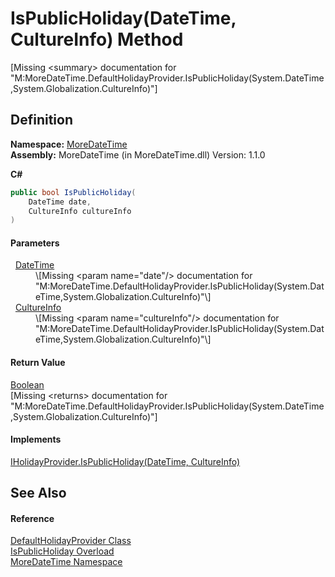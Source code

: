 # IsPublicHoliday(DateTime, CultureInfo) Method


\[Missing &lt;summary&gt; documentation for "M:MoreDateTime.DefaultHolidayProvider.IsPublicHoliday(System.DateTime,System.Globalization.CultureInfo)"\]



## Definition
**Namespace:** <a href="N_MoreDateTime">MoreDateTime</a>  
**Assembly:** MoreDateTime (in MoreDateTime.dll) Version: 1.1.0

**C#**
``` C#
public bool IsPublicHoliday(
	DateTime date,
	CultureInfo cultureInfo
)
```



#### Parameters
<dl><dt>  <a href="https://learn.microsoft.com/dotnet/api/system.datetime" target="_blank" rel="noopener noreferrer">DateTime</a></dt><dd>\[Missing &lt;param name="date"/&gt; documentation for "M:MoreDateTime.DefaultHolidayProvider.IsPublicHoliday(System.DateTime,System.Globalization.CultureInfo)"\]</dd><dt>  <a href="https://learn.microsoft.com/dotnet/api/system.globalization.cultureinfo" target="_blank" rel="noopener noreferrer">CultureInfo</a></dt><dd>\[Missing &lt;param name="cultureInfo"/&gt; documentation for "M:MoreDateTime.DefaultHolidayProvider.IsPublicHoliday(System.DateTime,System.Globalization.CultureInfo)"\]</dd></dl>

#### Return Value
<a href="https://learn.microsoft.com/dotnet/api/system.boolean" target="_blank" rel="noopener noreferrer">Boolean</a>  
\[Missing &lt;returns&gt; documentation for "M:MoreDateTime.DefaultHolidayProvider.IsPublicHoliday(System.DateTime,System.Globalization.CultureInfo)"\]

#### Implements
<a href="M_MoreDateTime_Interfaces_IHolidayProvider_IsPublicHoliday_1">IHolidayProvider.IsPublicHoliday(DateTime, CultureInfo)</a>  


## See Also


#### Reference
<a href="T_MoreDateTime_DefaultHolidayProvider">DefaultHolidayProvider Class</a>  
<a href="Overload_MoreDateTime_DefaultHolidayProvider_IsPublicHoliday">IsPublicHoliday Overload</a>  
<a href="N_MoreDateTime">MoreDateTime Namespace</a>  
